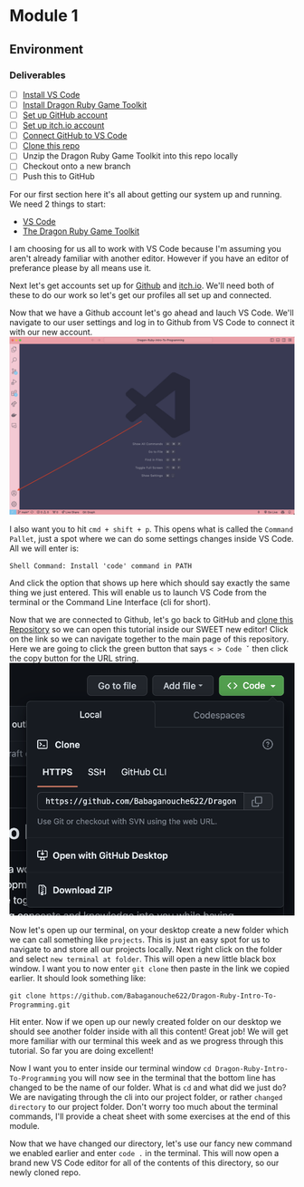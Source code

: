 # Module 1
## Environment 

### Deliverables
- [ ] [Install VS Code](https://code.visualstudio.com/download)
- [ ] [Install Dragon Ruby Game Toolkit](https://dragonruby.org/toolkit/gam)
- [ ] [Set up GitHub account](https://github.com/)
- [ ] [Set up itch.io account](https://itch.io)
- [ ] [Connect GitHub to VS Code](account-location.png)
- [ ] [Clone this repo](https://github.com/Babaganouche622/Dragon-Ruby-Intro-To-Programming)
- [ ] Unzip the Dragon Ruby Game Toolkit into this repo locally
- [ ] Checkout onto a new branch
- [ ] Push this to GitHub

For our first section here it's all about getting our system up and running. We need 2 things to start:

- [VS Code](https://code.visualstudio.com/download)
- [The Dragon Ruby Game Toolkit](https://dragonruby.org/toolkit/game)

I am choosing for us all to work with VS Code because I'm assuming you aren't already familiar with another editor. However if you have an editor of preferance please by all means use it.

Next let's get accounts set up for [Github](https://github.com/) and [itch.io](https://itch.io). We'll need both of these to do our work so let's get our profiles all set up and connected.

Now that we have a Github account let's go ahead and lauch VS Code. We'll navigate to our user settings and log in to Github from VS Code to connect it with our new account.
![Account Location in VS Code](account-location.png)

I also want you to hit `cmd + shift + p`. This opens what is called the `Command Pallet`, just a spot where we can do some settings changes inside VS Code. All we will enter is:
```
Shell Command: Install 'code' command in PATH
```
And click the option that shows up here which should say exactly the same thing we just entered. This will enable us to launch VS Code from the terminal or the Command Line Interface (cli for short).

Now that we are connected to Github, let's go back to GitHub and [clone this Repository](https://github.com/Babaganouche622/Dragon-Ruby-Intro-To-Programming) so we can open this tutorial inside our SWEET new editor! Click on the link so we can navigate together to the main page of this repository. Here we are going to click the green button that says `< > Code ˇ` then click the copy button for the URL string.
![GitHub clone link](clone-link.png)

Now let's open up our terminal, on your desktop create a new folder which we can call something like `projects`. This is just an easy spot for us to navigate to and store all our projects locally. Next right click on the folder and select `new terminal at folder`. This will open a new little black box window. I want you to now enter `git clone` then paste in the link we copied earlier. It should look something like: 
```
git clone https://github.com/Babaganouche622/Dragon-Ruby-Intro-To-Programming.git
```
Hit enter. Now if we open up our newly created folder on our desktop we should see another folder inside with all this content! Great job! We will get more familiar with our terminal this week and as we progress through this tutorial. So far you are doing excellent!

Now I want you to enter inside our terminal window `cd Dragon-Ruby-Intro-To-Programming` you will now see in the terminal that the bottom line has changed to be the name of our folder. What is `cd` and what did we just do? We are navigating through the cli into our project folder, or rather `changed directory` to our project folder. Don't worry too much about the terminal commands, I'll provide a cheat sheet with some exercises at the end of this module. 

Now that we have changed our directory, let's use our fancy new command we enabled earlier and enter `code .` in the terminal. This will now open a brand new VS Code editor for all of the contents of this directory, so our newly cloned repo. 



